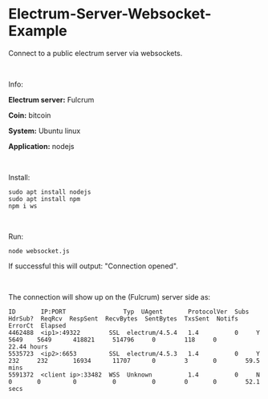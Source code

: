# Electrum-Server-Websocket-Example
Connect to a public electrum server via websockets.

&nbsp;

Info:

**Electrum server:** Fulcrum

**Coin:** bitcoin

**System:** Ubuntu linux

**Application:** nodejs

&nbsp;

Install:

    sudo apt install nodejs
    sudo apt install npm
    npm i ws

&nbsp;

Run:

    node websocket.js                       

If successful this will output: "Connection opened".

&nbsp;

The connection will show up on the (Fulcrum) server side as:

```
ID       IP:PORT                Typ  UAgent       ProtocolVer  Subs  HdrSub?  ReqRcv  RespSent  RecvBytes  SentBytes  TxsSent  Notifs  ErrorCt  Elapsed
4462488  <ip1>:49322        SSL  electrum/4.5.4   1.4          0     Y        5649    5649      418821     514796     0        118     0        22.44 hours
5535723  <ip2>:6653         SSL  electrum/4.5.3   1.4          0     Y        232     232       16934      11707      0        3       0        59.5 mins
5591372  <client ip>:33482  WSS  Unknown          1.4          0     N        0       0         0          0          0        0       0        52.1 secs
```
